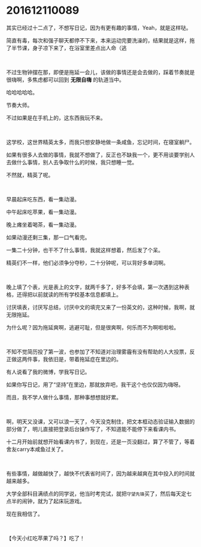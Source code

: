 # 201612110089

其实已经过十二点了，不想写日记，因为有更有趣的事情，Yeah，就是这样哒。

简直有毒，每次和强子聊天都停不下来，本来运动完要洗澡的，结果就是这样，拖了半节课，身子凉下来了，在浴室里差点出人命（逃

<br/>

不过生物钟摆在那，即便是拖延一会儿，该做的事情还是会去做的，踩着节奏就是很嗨啊，多焦虑都可以回到 **无限自嗨** 的轨道当中。

哈哈哈哈哈。

节奏大师。

不过如果是在手机上的，这东西我玩不来。

<br/>

这学校，这世界精英太多，而我只想安静地做一条咸鱼，忘记时间，在寝室躺尸。

如果有很多人去做的事情，我就不想做了，反正也不缺我一个，更不用谈要学别人去做什么事情，别人去争取什么的时候，我只想睡一觉。

不然就，精英了呢。

<br/>

早晨起床吃东西，看一集动漫。

中午起床吃苹果，看一集动漫。

晚上瘫坐着喝茶，看一集动漫。

如果动漫还剩三集，那一口气看完。

一集二十分钟，也干不了什么事情，我就这样想着，然后发了个呆。

精英们不一样，他们必须争分夺秒，二十分钟呢，可以背好多单词啊。

<br/>

晚上填了个表，光是表上的文字，就两千多了，好多不会填，第一次遇到这种表格，还得把以前就读的所有学校基本信息都填上。

讨厌填表，讨厌写总结，讨厌中文的填完又来了一份英文的，这种时候，我啊，就无限拖延。

为什么呢？因为拖延爽啊，逃避可耻，但是很爽啊，何乐而不为啊啦啦啦。

<br/>

不知不觉简历投了第一波，也参加了不知道对治理雾霾有没有帮助的人大投票，反正做这两件事，我依旧是，带着拖延症在里边的。

有人说看了我的微博，学我写日记。

如果你写日记，用了“坚持”在里边，那就放弃吧，我干这个也仅仅因为嗨呀。

而且，我不学人做什么事情，那种事想想就好累。

<br/>

啊，明天又没课，又可以浪一天了，今天没克制住，把文本框动态验证输入数据的部分做了，明儿直接把登录后台操作写了，不知道能不能停下来看课内书。

十二月开始前就想开始看课内书了，到现在，还是一页没翻过，算了不管了，等着舍友carry本咸鱼过关了。

<br/>

有些事情，越做越快了，越快不代表省时间了，因为越来越爽在其中投入的时间就越来越多。

大学全部科目满绩点的同学说，他当时考完试，就把`守望先锋`买了，然后每天定七点半的闹钟，就为了起床玩游戏。

现在我相信了。

<br/>

【今天小红吃苹果了吗？】吃了！
